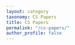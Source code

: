 ```yaml
---
layout: category
taxonomy: CS Papers
title: CS Papers
permalink: "/cs-papers/"
author_profile: false
---
```

